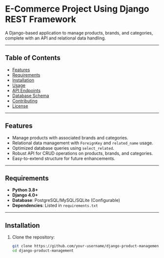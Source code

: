 # E-Commerce Project Using Django REST Framework

A Django-based application to manage products, brands, and categories, complete with an API and relational data handling.

---

## Table of Contents

- [Features](#features)
- [Requirements](#requirements)
- [Installation](#installation)
- [Usage](#usage)
- [API Endpoints](#api-endpoints)
- [Database Schema](#database-schema)
- [Contributing](#contributing)
- [License](#license)

---

## Features

- Manage products with associated brands and categories.
- Relational data management with `ForeignKey` and `related_name` usage.
- Optimized database queries using `select_related`.
- Robust API for CRUD operations on products, brands, and categories.
- Easy-to-extend structure for future enhancements.

---

## Requirements

- **Python 3.8+**
- **Django 4.0+**
- **Database**: PostgreSQL/MySQL/SQLite (Configurable)
- **Dependencies**: Listed in `requirements.txt`

---

## Installation

1. Clone the repository:
   ```bash
   git clone https://github.com/your-username/django-product-management.git
   cd django-product-management
